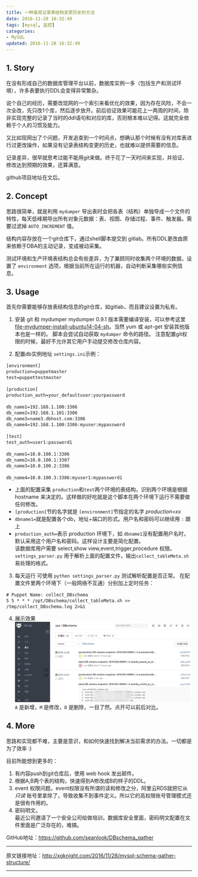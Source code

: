```yaml
---
title: 一种直观记录表结构变更历史的方法
date: 2016-11-28 16:32:49
tags: [mysql, 监控]
categories:
- MySQL
updated: 2016-11-28 16:32:49
---
```


## 1. Story
在没有形成自己的数据库管理平台以前，数据库实例一多（包括生产和测试环境），许多表要执行DDL会变得异常繁杂。

说个自己的经历，需要改现网的一个索引来看优化的效果，因为存在风险，不会一次全改，先只改1个库，然后逐步放开。前后验证效果可能花上一两周的时间，除非实现完整的记录了当时的ddl语句和对应的库，否则根本难以记得。这就完全依赖于个人的习惯及能力。

又比如现网出了个问题，开发追查到一个时间点，想确认那个时候有没有对库表进行过更改操作，如果没有记录表结构变更的历史，也就难以提供需要的信息。


记录差异，很早就思考过能不能用git来做。终于花了一天时间来实现，并验证、修改达到预期的效果，还算满意。

github项目地址在文后。

## 2. Concept
思路很简单，就是利用 `mydumper` 导出表时会把各表（结构）单独导成一个文件的特性，每天低峰期导出所有对象元数据：表、视图、存储过程、事件、触发器。需要过滤掉 `AUTO_INCREMENT` 值。

结构内容存放在一个git仓库下，通过shell脚本提交到 gitlab。所有DDL更改由原来依赖于DBA的主动记录，变成被动采集。

测试环境和生产环境表结构总会有些差异，为了兼顾同时收集两个环境的数据，设置了 `environment` 选项，根据当前所在运行的机器，自动判断采集哪些实例信息。

## 3. Usage
首先你需要能够存放表结构信息的git仓库，如gitlab，而且建议设置为私有。
<!-- more -->

1. 安装 git 和 mydumper
mydumper 0.9.1 版本需要编译安装，可以参考这里 [file-mydumper-install-ubuntu14-04-sh](https://gist.github.com/nicksantamaria/66726bca586d152a3a01#file-mydumper-install-ubuntu14-04-sh)。当然 yum 或 apt-get 安装其他版本也是一样的。
脚本会尝试自动获取 `mydumper` 命令的路径。
注意配置git权限的时候，最好不允许其它用户手动提交修改仓库内容。

2. 配置db实例地址
`settings.ini`示例：
```
[environment]
production=puppetmaster
test=puppettestmaster

[production]
production_auth=your_defaultuser:yourpassword

db_name1=192.168.1.100:3306
db_name2=192.168.1.101:3306
db_name3=name3.dbhost.com:3306
db_name4=192.168.1.100:3306:myuser:mypassword

[test]
test_auth=user1:password1

db_name1=10.0.100.1:3306
db_name2=10.0.100.1:3307
db_name3=10.0.100.2:3306

db_name4=10.0.100.3:3306:myuser1:mypassword1
```
- 上面的配置采集 `production`和`test`两个环境的表结构，识别两个环境是根据 hostname 来决定的。这样做的好吃就是这个脚本在两个环境下运行不需要做任何修改。  
- `[production]`节的名字就是 `[environment]`节指定的名字 *production=xx*  
- `dbname1=`就是配置各个db，地址+端口的形式。用户名和密码可以继续用 `:` 跟上
- `production_auth=`表示 production 环境下，如 `dbname1`没有配置用户名时，默认采用这个用户名和密码。这样设计主要是简化配置。  
  该数据库用户需要 select,show view,event,trigger,procedure 权限。  
`settings_parser.py` 用于解析上面的配置文件，输出`collect_tableMeta.sh`易处理的格式。

3. 每天运行
可使用 `python settings_parser.py` 测试解析配置是否正常。
在配置文件里两个环境下（一般网络不互通）分别加上定时任务：
```
# Puppet Name: collect_DBschema
5 5 * * * /opt/DBschema/collect_tableMeta.sh >> /tmp/collect_DBschema.log 2>&1
```

4. 展示效果
![mysql_schema_info](http://github.com/seanlook/sean-notes-comment/raw/main/static/mysql-schema-structure1.png)
`A` 是新增，`M` 是修改，`D` 是删除，一目了然。点开可以前后对比。

## 4. More
思路和实现都不难，主要是意识，和如何快速找到解决当前需求的办法。一切都是为了效率 :)

目前所能想到更多的：  
1. 有内容push到git仓库后，使用 web hook 发出邮件。  
2. 根据A,B两个表的结构，快速得到A修改成B的样子的DDL。  
3. event 权限问题。event权限没有所谓的读和修改之分，阿里云RDS就把它从 *只读* 账号里拿除了，导致收集不到事件定义。所以它的高权限账号管理模式还是很有作用的。  
4. 密码明文。  
最近公司邀请了一个安全公司给做培训，数据库安全里面，密码明文配置在文件里面是广泛存在的，难搞。

GitHub地址：https://github.com/seanlook/DBschema_gather

---

原文链接地址：http://xgknight.com/2016/11/28/mysql-schema-gather-structure/

---
